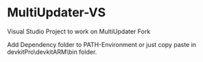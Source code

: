# MultiUpdater-VS
Visual Studio Project to work on MultiUpdater Fork

Add Dependency folder to PATH-Environment or just copy paste in devkitPro\devkitARM\bin folder.
